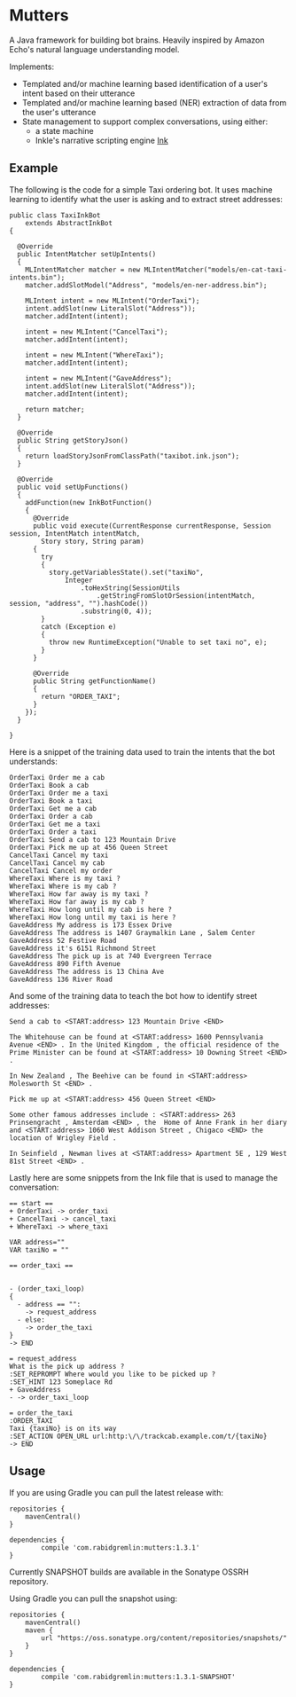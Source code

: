 # Mutters
A Java framework for building bot brains. Heavily inspired by Amazon Echo's natural language understanding model.  

Implements:

* Templated and/or machine learning based identification of a user's intent based on their utterance
* Templated and/or machine learning based (NER) extraction of data from the user's utterance
* State management to support complex conversations, using either:
  * a state machine
  * Inkle's narrative scripting engine [Ink](http://www.inklestudios.com/ink/)
  
## Example
The following is the code for a simple Taxi ordering bot. It uses machine learning to identify what the user is asking and to extract street 
addresses:

```
public class TaxiInkBot
    extends AbstractInkBot
{

  @Override
  public IntentMatcher setUpIntents()
  {
    MLIntentMatcher matcher = new MLIntentMatcher("models/en-cat-taxi-intents.bin");
    matcher.addSlotModel("Address", "models/en-ner-address.bin");

    MLIntent intent = new MLIntent("OrderTaxi");
    intent.addSlot(new LiteralSlot("Address"));
    matcher.addIntent(intent);

    intent = new MLIntent("CancelTaxi");
    matcher.addIntent(intent);

    intent = new MLIntent("WhereTaxi");
    matcher.addIntent(intent);

    intent = new MLIntent("GaveAddress");
    intent.addSlot(new LiteralSlot("Address"));
    matcher.addIntent(intent);

    return matcher;
  }

  @Override
  public String getStoryJson()
  {
    return loadStoryJsonFromClassPath("taxibot.ink.json");
  }

  @Override
  public void setUpFunctions()
  {
    addFunction(new InkBotFunction()
    {
      @Override
      public void execute(CurrentResponse currentResponse, Session session, IntentMatch intentMatch,
        Story story, String param)
      {
        try
        {
          story.getVariablesState().set("taxiNo",
              Integer
                  .toHexString(SessionUtils
                      .getStringFromSlotOrSession(intentMatch, session, "address", "").hashCode())
                  .substring(0, 4));
        }
        catch (Exception e)
        {
          throw new RuntimeException("Unable to set taxi no", e);
        }
      }

      @Override
      public String getFunctionName()
      {
        return "ORDER_TAXI";
      }
    });
  }

}
```

Here is a snippet of the training data used to train the intents that the bot understands:

```
OrderTaxi Order me a cab
OrderTaxi Book a cab
OrderTaxi Order me a taxi
OrderTaxi Book a taxi
OrderTaxi Get me a cab
OrderTaxi Order a cab
OrderTaxi Get me a taxi
OrderTaxi Order a taxi
OrderTaxi Send a cab to 123 Mountain Drive
OrderTaxi Pick me up at 456 Queen Street
CancelTaxi Cancel my taxi
CancelTaxi Cancel my cab
CancelTaxi Cancel my order
WhereTaxi Where is my taxi ?
WhereTaxi Where is my cab ?
WhereTaxi How far away is my taxi ?
WhereTaxi How far away is my cab ?
WhereTaxi How long until my cab is here ?
WhereTaxi How long until my taxi is here ?
GaveAddress My address is 173 Essex Drive
GaveAddress The address is 1407 Graymalkin Lane , Salem Center
GaveAddress 52 Festive Road
GaveAddress it's 6151 Richmond Street
GaveAddress The pick up is at 740 Evergreen Terrace 
GaveAddress 890 Fifth Avenue
GaveAddress The address is 13 China Ave
GaveAddress 136 River Road
```

And some of the training data to teach the bot how to identify street addresses:

```
Send a cab to <START:address> 123 Mountain Drive <END>

The Whitehouse can be found at <START:address> 1600 Pennsylvania Avenue <END> . In the United Kingdom , the official residence of the Prime Minister can be found at <START:address> 10 Downing Street <END> .

In New Zealand , The Beehive can be found in <START:address> Molesworth St <END> .

Pick me up at <START:address> 456 Queen Street <END>

Some other famous addresses include : <START:address> 263 Prinsengracht , Amsterdam <END> , the  Home of Anne Frank in her diary and <START:address> 1060 West Addison Street , Chigaco <END> the location of Wrigley Field .

In Seinfield , Newman lives at <START:address> Apartment 5E , 129 West 81st Street <END> .
```

Lastly here are some snippets from the Ink file that is used to manage the conversation:

```
== start ==
+ OrderTaxi -> order_taxi
+ CancelTaxi -> cancel_taxi
+ WhereTaxi -> where_taxi

VAR address=""
VAR taxiNo = ""

== order_taxi ==


- (order_taxi_loop)
{
  - address == "":
    -> request_address
  - else:
    -> order_the_taxi
}
-> END

= request_address
What is the pick up address ?
:SET_REPROMPT Where would you like to be picked up ?
:SET_HINT 123 Someplace Rd
+ GaveAddress
- -> order_taxi_loop
  
= order_the_taxi  
:ORDER_TAXI
Taxi {taxiNo} is on its way
:SET_ACTION OPEN_URL url:http:\/\/trackcab.example.com/t/{taxiNo} 
-> END 
```

## Usage
If you are using Gradle you can pull the latest release with:

```
repositories {
    mavenCentral()    
}

dependencies {
        compile 'com.rabidgremlin:mutters:1.3.1'
}
```


Currently SNAPSHOT builds are available in the Sonatype OSSRH repository. 

Using Gradle you can pull the snapshot using:

```
repositories {
    mavenCentral()    
    maven {
        url "https://oss.sonatype.org/content/repositories/snapshots/"
    }
}

dependencies {
        compile 'com.rabidgremlin:mutters:1.3.1-SNAPSHOT'
}        
```

